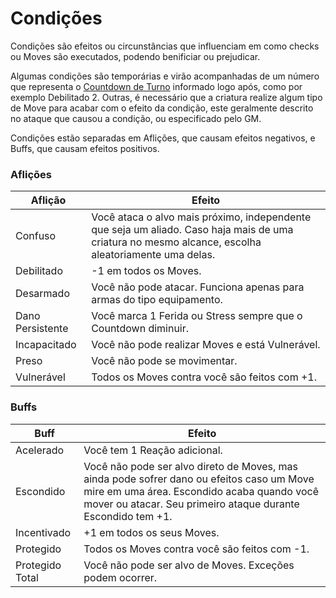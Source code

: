 # Condições

Condições são efeitos ou circunstâncias que influenciam em como checks ou Moves são executados, podendo benificiar ou prejudicar.

Algumas condições são temporárias e virão acompanhadas de um número que representa o [Countdown de Turno](./combat/index.md#countdown-turno) informado logo após, como por exemplo Debilitado 2. Outras, é necessário que a criatura realize algum tipo de Move para acabar com o efeito da condição, este geralmente descrito no ataque que causou a condição, ou especificado pelo GM.

Condições estão separadas em Aflições, que causam efeitos negativos, e Buffs, que causam efeitos positivos.

### Aflições

| Aflição          | Efeito                                                                                                                                              |
| ---------------- | --------------------------------------------------------------------------------------------------------------------------------------------------- |
| Confuso          | Você ataca o alvo mais próximo, independente que seja um aliado. Caso haja mais de uma criatura no mesmo alcance, escolha aleatoriamente uma delas. |
| Debilitado       | -1 em todos os Moves.                                                                                                                               |
| Desarmado        | Você não pode atacar. Funciona apenas para armas do tipo equipamento.                                                                               |
| Dano Persistente | Você marca 1 Ferida ou Stress sempre que o Countdown diminuir.                                                                                      |
| Incapacitado     | Você não pode realizar Moves e está Vulnerável.                                                                                                     |
| Preso            | Você não pode se movimentar.                                                                                                                        |
| Vulnerável       | Todos os Moves contra você são feitos com +1.                                                                                                       |

### Buffs

| Buff           | Efeito                                                                                                                                                                                                  |
| -------------- | ------------------------------------------------------------------------------------------------------------------------------------------------------------------------------------------------------- |
| Acelerado      | Você tem 1 Reação adicional.                                                                                                                                                                            |
| Escondido      | Você não pode ser alvo direto de Moves, mas ainda pode sofrer dano ou efeitos caso um Move mire em uma área. Escondido acaba quando você mover ou atacar. Seu primeiro ataque durante Escondido tem +1. |
| Incentivado    | +1 em todos os seus Moves.                                                                                                                                                                              |
| Protegido       | Todos os Moves contra você são feitos com -1.                                                                                                                                                           |
| Protegido Total | Você não pode ser alvo de Moves. Exceções podem ocorrer.                                                                                                                                                |

